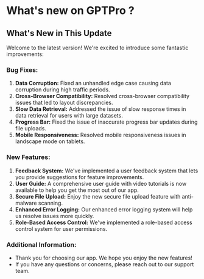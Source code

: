 # What's new on GPTPro ?
 

## What's New in This Update

Welcome to the latest version! We're excited to introduce some fantastic improvements:

### Bug Fixes:
1. **Data Corruption:** Fixed an unhandled edge case causing data corruption during high traffic periods.
2. **Cross-Browser Compatibility:** Resolved cross-browser compatibility issues that led to layout discrepancies.
3. **Slow Data Retrieval:** Addressed the issue of slow response times in data retrieval for users with large datasets.
4. **Progress Bar:** Fixed the issue of inaccurate progress bar updates during file uploads.
5. **Mobile Responsiveness:** Resolved mobile responsiveness issues in landscape mode on tablets.

### New Features:
1. **Feedback System:** We've implemented a user feedback system that lets you provide suggestions for feature improvements.
2. **User Guide:** A comprehensive user guide with video tutorials is now available to help you get the most out of our app.
3. **Secure File Upload:** Enjoy the new secure file upload feature with anti-malware scanning.
4. **Enhanced Error Logging:** Our enhanced error logging system will help us resolve issues more quickly.
5. **Role-Based Access Control:** We've implemented a role-based access control system for user permissions.

### Additional Information:
- Thank you for choosing our app. We hope you enjoy the new features!
- If you have any questions or concerns, please reach out to our support team. 
